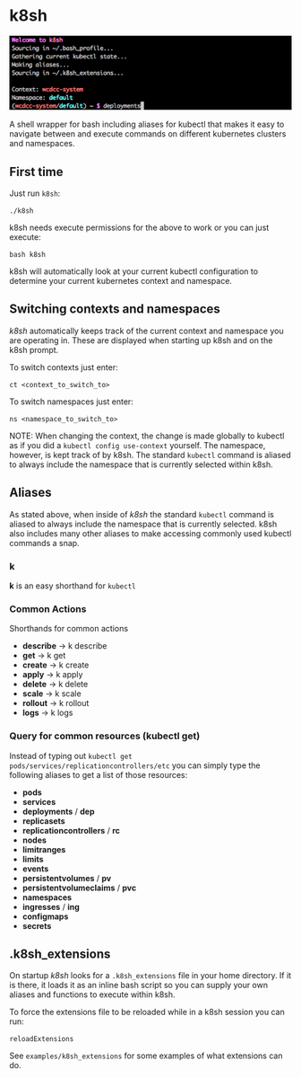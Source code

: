 # k8sh

![k8sh Screenshot](/screenshot.png?raw=true)

A shell wrapper for bash including aliases for kubectl that makes it easy to navigate between and execute commands on different kubernetes clusters and namespaces.

## First time

Just run `k8sh`:
```
./k8sh
```

k8sh needs execute permissions for the above to work or you can just execute:
```
bash k8sh
```

k8sh will automatically look at your current kubectl configuration to determine your current kubernetes context and namespace.

## Switching contexts and namespaces

*k8sh* automatically keeps track of the current context and namespace you are operating in. These are displayed when starting up k8sh and on the k8sh prompt.

To switch contexts just enter:
```
ct <context_to_switch_to>
```

To switch namespaces just enter:
```
ns <namespace_to_switch_to>
```

NOTE: When changing the context, the change is made globally to kubectl as if you did a `kubectl config use-context` yourself. The namespace, however, is kept track of by k8sh. The standard `kubectl` command is aliased to always include the namespace that is currently selected within k8sh.

## Aliases

As stated above, when inside of *k8sh* the standard `kubectl` command is aliased to always include the namespace that is currently selected. k8sh also includes many other aliases to make accessing commonly used kubectl commands a snap.

### k
**k** is an easy shorthand for `kubectl`

### Common Actions
Shorthands for common actions

* **describe** -> k describe
* **get** -> k get
* **create** -> k create
* **apply** -> k apply
* **delete** -> k delete
* **scale** -> k scale
* **rollout** -> k rollout
* **logs** -> k logs

### Query for common resources (kubectl get)
Instead of typing out `kubectl get pods/services/replicationcontrollers/etc` you can simply type the following aliases to get a list of those resources:

* **pods**
* **services**
* **deployments** / **dep**
* **replicasets**
* **replicationcontrollers** / **rc**
* **nodes**
* **limitranges**
* **limits**
* **events**
* **persistentvolumes** / **pv**
* **persistentvolumeclaims** / **pvc**
* **namespaces**
* **ingresses** / **ing**
* **configmaps**
* **secrets**

## .k8sh_extensions
On startup *k8sh* looks for a `.k8sh_extensions` file in your home directory. If it is there, it loads it as an inline bash script so you can supply your own aliases and functions to execute within k8sh.

To force the extensions file to be reloaded while in a k8sh session you can run:
```
reloadExtensions
```

See `examples/k8sh_extensions` for some examples of what extensions can do.
